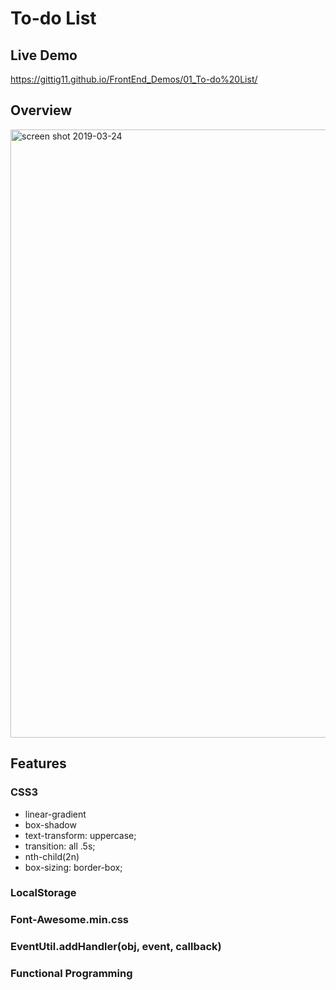 # To-do List

## Live Demo

<https://gittig11.github.io/FrontEnd_Demos/01_To-do%20List/>


## Overview

<img width="973px" alt="screen shot 2019-03-24" src="https://i.loli.net/2019/03/24/5c973e3d4ea8d.png">


## Features

### CSS3

* linear-gradient
* box-shadow
* text-transform: uppercase;
* transition: all .5s;
* nth-child(2n)
* box-sizing: border-box;

### LocalStorage
### Font-Awesome.min.css
### EventUtil.addHandler(obj, event, callback)
### Functional Programming
